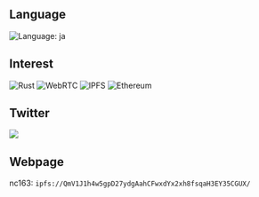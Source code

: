 ## Language

![Language: ja](https://img.shields.io/badge/lang-ja-blue)

## Interest

![Rust](https://img.shields.io/static/v1?style=for-the-badge&message=Rust&color=000000&logo=Rust&logoColor=FFFFFF&label=)
![WebRTC](https://img.shields.io/static/v1?style=for-the-badge&message=WebRTC&color=333333&logo=WebRTC&logoColor=FFFFFF&label=)
![IPFS](https://img.shields.io/static/v1?style=for-the-badge&message=IPFS&color=222222&logo=IPFS&logoColor=65C2CB&label=)
![Ethereum](https://img.shields.io/static/v1?style=for-the-badge&message=Ethereum&color=3C3C3D&logo=Ethereum&logoColor=FFFFFF&label=)

<!-- https://github.com/progfay/shields-with-icon/blob/master/README.md -->

## Twitter

<p>
<a href="https://twitter.com/nc163" target="_blank">
<img src="https://img.shields.io/twitter/follow/nc163?style=social">
</a>
</p>

## Webpage

nc163: `ipfs://QmV1J1h4w5gpD27ydgAahCFwxdYx2xh8fsqaH3EY35CGUX/`

